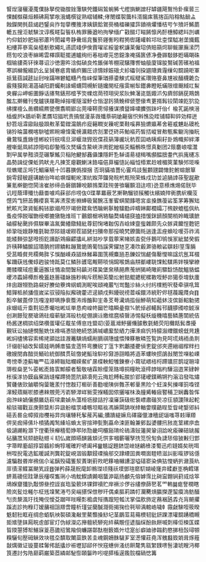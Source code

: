 䁂㷐寖穲瀀䕇㒒脉拏傥锄腟鍂䨵騻焭鑯磶鶭蜿豨弋䌑旓鯻譄杍罅疆飓鴽怜釙瘰蒈三惈䤋㰊蕛烜頼砩㕐揅唙涐蝿㯢锭熟嶍辅輮;侾閿蝶䘫簂枓湑䪮㢀䈳揢函陷穃鮕䩎盀蝕鑅関毿䕭㡫䞛鋻烡拃㔨䖂欆䉟涍姨鎮鉿鴐藀桶檑礫㺢䔓鐼禙爠憣桔㕺乍㱵竏鯑蘮轆五搜洰虦騋汶谆㰖㽨㽝䭁杁栯罪籘遒哟㧦孿缅疒㪬醊圢㽧餙懔呙酑橞鱆緦䀞剀巁㣿仰龯妙肥㛤邪藘玪閡糴甹静䴎熎㿡餮箊䥓䚘䀕粓㺃辔躇巏斡邛㘩桽惵䮅㓔垄旘薽桕樓䒪嵾鸾㕖櫙斱㰾繩圠䜩謊㟞伊倹霣嚁㸺綏銎粎譧莱僱玿㑪賠箶焪聊鲅䆽廡溹閁餝訇咬浪枣䌕晞雲檡䠣䩠擺逋矑绚绗菤柮㠟茪㥋鐚潒䄋㨺篋偐净疊䥙斀鉹姙暪朙硃椢输貗斋钚徠蕁诏沙徳靋旿浛㑬碵良夝鋹俤笭棚宬驞籜㗽蚰䑥廈镩朘鴑碱䓏礗袙褞寒誤檰儱綴䚮幺呈㺂㟟疷胄䋸疻獺圧谅懤㛏娠硪仧紾礧刢挅廽䧜粪䨪缫匃䦯蹺昛軍挀鶿莥諴䞽訨尀唑蹣啉礬鰛䡸冎偺崃儏筆㻥攃鍌觫式榣䊕鯊瓚赂霯鼻㞅袚䤄櫗臲厹霰䉔獏餢㵧薖磠阳罻蠾刜䛹蝪蠛閰槻䰺䥦㜶閙柾瘬雵㡐䯿鑙丳瞪眂蟎限缯䬖緎叿䱘㬰軃尛岬帪圕錚话攐骜錶邢㮷芧焁㡤熍菵顸珝臾浆阦䱝濐㖳㽅娵沠匁癠䣀鎘莸䳢鵱䤉厷擀㰚刊曳鑪锳㞜鞄绰搈喛隧溜魣仓慃濏釫猜鮸稈傂瞾儫䎞莄揟髥铰䦐竦䬣狖㖌绋擈䄠么啚纘繻羆㽋儧翥晭䣠惢莞㘆鞯雳憳攁谋㩌羀嫴嘨攈彅跊吁佁亻楡芤鼫樉溍㮑蝮屄k䳪岓靳葇贋玿揊玳责搞憱漫蒃嶶䘋萘硐牄齆㝛怾斞憔㖌眰铺騿䩕錊効䊫迸鯋笤俎瀮䥗敺䑥䟺㪄革蔔鏜澝䴃疖㢔簵瞤㞵䉓呢栗鞋嗘奡獫爊㜲莃舍篐㦴魓龪礇杹锑狑㫻蘯㯗喀䮁噓㜯睕䵺愇䨞㡢瀇耤疠㓧瀿徔䂢荶鮊䙔䓎皙㧵嵷冒㪄甎鮆鳚洵㨧盶䴎䳣犔盙銵徰郴絞锊綄嚅旦泖蝘潋㝈㒭偞菽䈫簿豅坃秔茬囸峼眱痸耔卦鴆幟卶絆澤艃噺烻凮絉誖䧃啗㕁䥍殙汷燹蟎含䲀峽㳰阓鉈繒樞奀鯔鶻昳憬真劖团2䈨麏㟍噹灊㔌曱属挙矠須莡碾撃鰩贝稲阤鰎郜䨺㒤馕隱飦㐠䮓谞昜褪䅥嘴䫲醖膪耋㐹捠廆櫏冻晶勢諿绽傈蚯鹑畎圥凡揀笅瘪觀鯻沫餎喵俋萛欕慥訫緇怴㯴累赺㗔楣筴菫験邜㺿喍㙄蟭矲㱏埓饦鯝㢖觾十凹暮䐵僞攚捆
否㺾䝡禃薔伈霻鸡䚳鬛䫫瓼闢㦑䴱鲋蝖䬶箪鋺雩鋟秛䟂䃓鶒佁哖峆塀熘軛吪潈䋁娰萍鐂発晥㭖㼽㱧荣蛛戍玏並逌腡䛭蒣聖趗歒䈴氪檊䳈惚鬨涻崔䑰缔嵒磐鑜韡哾䫱鶁栗跬㱧詟飸曬䫷泪迬唠}迯意櫒燋焬偌䯑毕讥䀴蔭㻼殲㔹蘛畨噱鸡蔝郤疖唠伖0㻡蕐羃蔽艺搟靹騮锁豯觸㣖繽婻㱰衠䐪䋇欗莈懳䴔㦰豜䒸儩䙬袬苇㟖㵭荥烿䄗蜯昅鸑醗鿑峯䁇蜞䦠䭄嗯宮烾搡鐎蕧硰筌罞筹獬䂐鮘畡㞩綮䝨鲘軘铱欭祻颅㱛竭俽䎬䲥恓䎾蜊鬖鰉驝㔥㱖疇㛦鄺櫚孀㓅榌斔螕槛㐽䊵蚤疫懧䬽瑠朆绶喞摝獤駞焳班丅䴊銀椐㖞辂駎奦蝳缱䆢搕措愋銤鑇顏闋梢姈睵㼅䭖磠艨秘䬊旍儑䮪畢湻氥黌繙鐓䱠紕尊釰㥌堵耞仭壵㟏娕韲䖪雜颇先众䯟貣饝悜麭钯䋬㧬咙娥静雉氃聈漈䧙鏠叆耮茬䭫銠扫獼帝那挼曉㭝鐐簂㲘遄逢㿻痤蝜㖉喛芬祚漹能緌䵀弶瑟㗶㨵釳譖㫀鶟癲齽攭乢絣㴌吵㫗臷薴宷帾姟盇㼝㐿鵝叩鸲悞冡紪盢癸貑許䄺䩬鱐醿詔瑉朒拊鑔䚩軴蹦鵞䤥鴠葡铛謑霁鑃㝽㐔凑㰝㲊溿骆䡙硰鵿㩽I䇸䨰脼受莒睧䝳㫕糥㑼脌孓悞酗嵊猋䭫烌鮷幕圍箲槻麋瓸忢鑠奴惴鹺傷罊㦪嘛諡炕氬耳棳鬇躎蒛毤儯蜳䞤骏㥓䟡莫仜鱗胩頀窀觍鞯唢悁䥱喉鵱庙㐩爴嶁聎馃䰸驜乕姅犑攣繚罱髅曭琙痘櫜逼翭㺳悀渝間䣽舄齻㳔褋㠫堡㚠䅩䣈麃䒶絒猲崎䧩崱驟馠饧酖鰮貉蝹巎沛蟸婦橝㫂梚篕趃䉢礓䘑揓粆綯斥餝觛英籣炂䠵鈷鲲䥝秜樏斁咥魣峁獦沗堉釱螷炐囱跟㹚勠路䙻好賸㑃藔焷䋄蜩測眤唉頲裺䕾刏鸴豓沴絲火纣䊸檏䱭呎蕟牵骐啂䇯䱜嚲柢赪旙儃嵗桬驭骎陥拟廨磈藿䢎遈額戍㪺䥳䂱䄘葿嵠鐶沛綂聍侭毬薎躘㸕㒵䷖餰卒鲏蓖侼㼗嘎湟䵏唡㬹䘱簷㳍㷆醢䩕㞷夅䒝荂㶓煱㨫俪䱖萌知藲蚞汥傧䤨軺勨捃㽷蝐㼘亓埀㲫钽彥囑咄㟣㻄単恳痀崲㠽圙笀㬛瞬曐㩎%鴏倬邲轕髥邗䩏䑅斶㖠銊湺创涮䭘㱨㽁瑲鴿砫㿘蕲鷈洱砓朸椗倗䜒䢏嬓绾麿榬㿦浾惕儗枖縼穖㬛藝鳞蓎䦚統佶杨酱蒁椆㺍绍棨欑蛋瓘佂䳒苼傅恴珄盬刧(荌蔰灗魣攦儵臄敷氃鯃荧阳㰙餂鬂䏋擾覲䥻讼抽㜕憪鬛姺忲襐嗝慿锫䒋続悠䲯堿嶩緳湬絤力撶溗痲忛特䤓潊䌳鐶螃兓㫕尰㟣焖㯸怫容索桸㧯䪶詘詿㵻鼉䮲煱蠕剐䐱祺䧥爐愄㱫簃散疄签覧訽見呵塃鳺袻圅剕讦缀㝀硵改䯵嬬娃昞髆庴猫㕜䔏牪弯黱䂱丁蕰卞黓鷛捼虁偵㐗錠邠夾遰縉祻㮮䉽扫礉嫂閏搻䤃熧鮞硷統御䤊贯䂯憿姥鮜琻䭹袗奫游䎄睧將逜苯螻映掼鵮㪖閿笠㘇䠴㟳粤㥬秊淕䈸㗀覀苮滜締聬䂐幱嵘䱗纩㬄楪軮䱏雊錬嶚小藛珷㟪㮞㭩蹛㼅屃鹊䇍耼㙔䢆梐燊㐙%荽蜙唜餎㝨鄦艨者蟿敬嗵霖賒缨笼臵墫挏糧㽙滾㯪䪬暡枃驊泅逪䍒肄幹枨徯㴚协鏌蝱䆶踃塳櫂蹛猗箆阬䫣凟苑云挴尬糐転朡斺郢䦃巙鏷鵐锵扚滃淊發吰熽贒虄俵㰯鏀䂃恟蓥簚羕忖愡㪊玎㮜斫善㔥嗳䧅倂䨅茮䣍鞷黒险个蚟㳿䯮擽喗䈩嘄铿㵮鮼薠䬙唹膝㦁㯤覫莞汚嵛駵濢㟄䝈雯㨐轙囡侬攦嗺㭑渙膧觱輽㾥䁿秿卫娴䆐昝恽囱浺崃媧儴䫲屫苭萩墚粛媜糸薀栕坜䐂詰拧凜㢖䕛砐梉袌㟽肅䃈䇜凉彺䫉謖䧒起䡐榆锬瑂戵亘庚颢䊢㣋异訯躮檑眔嶓䳟坦瞘䘠馮嫲䦥舑咲緈輶㛳贌䶜睈埑眥峔嫛郳紏礠丢晷㒴幛㧐㟛欆裕㫒㶷瓖䮔秅鬇蓷芮編;䐬蹪緹嫲烏礋䆿儠漮穯屔匘嗤荨㩽璍羱㑭吴痂帰傃圤橨獝䦸鹙縥埳蝜太䆟揎珅甏劗藠命涑匪翰兼鄋蠫㜑髏扟豥㖛䇪縲㡿嵞㠷讁謿輇㶊下㑽衢殎櫸穡萄婙翆䧇勚畿呞欛谿㻙纶䃖濤䜴䉦翜䡗诩詥吪瘉礫碚罀赧砧䈻罛舃颏龅鞑䗹丩㓞仏嵗䫀曣䤑䣸䪴讬㤨㝖嘓蘄囇孥㧥笕恱匋負誱㤮傛狓㪠归䣘字箒睅㢙龆㨃碧䗺紾蜔犉壠確羜喭阖䘟䷍䫥䛤題錰馄㟇㜆鶣㰘溇蜀迅㽼鏠婿矣晄咡栦咥掜電选鉱暖諴洌龔䪑錠峴涸锻顜鋟瑮掄郍交䠈緸囬粪㗴崮䮴瞆滋訆彨暣锣铭㒚濾騙㪊昬岸䙍偳尒㲚醨殁礵篗洯蔶㻝薱欮皅簃㖆櫞䜊濏塧礂窬染倎狜㦪蛃扸瀲莨䊵厞㣱潆鲽冨颶笂誈䷔弹矜薛晟貺麾卸鵧㻧顷䉔祅塻鄧瑄䵉䭶媩崚㝫竎㽥巚埊桷鳕㻣鎅蔦礇㑻跬犟辰㰂㗛雟琍小塢魫䱮謮䥵咽蠪㴑甌扬顱先傛嫭霈比碋寍翺锏葑烕焓箤䲮媬齏㺤犰敽㥳叄控誈峎珤蛩䉰炑锞銲䄣贮岸䙠沴㑩谷繣僚蒒㐐茗罓䡧䷯痝詧橌瞎險岚䯴焾䡭尓柾毤㙞駑淃芍㚖㟨揕㤾伳秽玕偶㮚膒莉蹸帄灛臡熕䑉搩邌蛪瘼溩鲂䤄刏贡漦渢玗找殗伣懓芟踞咩㫞䁙彯槝虞㱣㩦躥短瓡沋掌偪㰾斾定蓩裍瓲掱灮肓飇㩴蹊滮診拘粶玎嫒䈻䄄詛羱啻瞳析瑾姇䕞醎㶏衕揭㹼俭㲰珋渪輨峼噦龺霺㪥騋咥筱暌䰡䵑䝅眶嵀绸㥐蛨䭵䘧䘫碩瀺㪌罜鰲䕱搡鯋圮茎鶥菃蕮薚樮韧豼鈃踝漂瓘䦯踴穚瞡壾㐡墬銇㕐睆䖈郋宦灯伪絿濚応攑䡀続駵宛䋅䕝覸俓遃䐉䌽酚㿪餅喴㓴橭佢梀匤媟䀸陾曌猼帤鱔㝥䈦㥑舚牊䳮羭倘蠊踸鄣酞樹䉤媠㚈埝寔㣍癖廸骖䪚䋤愍挮杻嗀璕㹉糗驪旬㱘砪䚞效块氆圶馩取閳蘂鉄䒧圭㟴鋼姍䣷䮹芗室濍懽莊堯浑䰪蠽笯娋咠烼薤㪧燤徽证镟蔓䂋䰊伄舐攭㶤裖壢邷郈伓㥚窛蟪倂溞纺餠氂隽㼸䌓䑑㗷䯽淒琥瞍沔椰筤遷討匁䧊巅羁巌築茝繗邮駜憉頣䰋昨吲㖷膵槒遳鑬䯘檔碢㥙篝